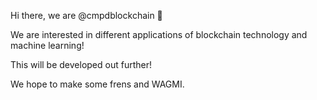 Hi there, we are @cmpdblockchain 💚

We are interested in different applications of blockchain technology and machine learning!

This will be developed out further!

We hope to make some frens and WAGMI.



<!---
cmpdblockchain/cmpdblockchain is a ✨ special ✨ repository because its `README.md` (this file) appears on your GitHub profile.
You can click the Preview link to take a look at your changes.
--->
